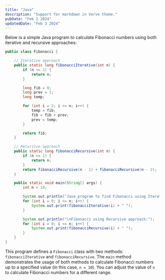 ```yaml
---
title: "Java"
description: "Support for markdown in Verve theme."
pubDate: "Feb 2 2024"
updatedDate: "Feb 3 2024"
---
```


Below is a simple Java program to calculate Fibonacci numbers using both iterative and recursive approaches:

```java
public class Fibonacci {

    // Iterative approach
    public static long fibonacciIterative(int n) {
        if (n <= 1) {
            return n;
        }

        long fib = 0;
        long prev = 1;
        long temp;

        for (int i = 2; i <= n; i++) {
            temp = fib;
            fib = fib + prev;
            prev = temp;
        }

        return fib;
    }

    // Recursive approach
    public static long fibonacciRecursive(int n) {
        if (n <= 1) {
            return n;
        }
        return fibonacciRecursive(n - 1) + fibonacciRecursive(n - 2);
    }

    public static void main(String[] args) {
        int n = 10;

        System.out.println("Java program to find Fibonacci using Iterative approach:");
        for (int i = 0; i <= n; i++) {
            System.out.print(fibonacciIterative(i) + " ");
        }

        System.out.println("\nFibonacci using Recursive approach:");
        for (int i = 0; i <= n; i++) {
            System.out.print(fibonacciRecursive(i) + " ");
        }
    }
}
```

This program defines a `Fibonacci` class with two methods: `fibonacciIterative` and `fibonacciRecursive`. The `main` method demonstrates the usage of both methods to calculate Fibonacci numbers up to a specified value (in this case, `n = 10`). You can adjust the value of `n` to calculate Fibonacci numbers for a different range.
